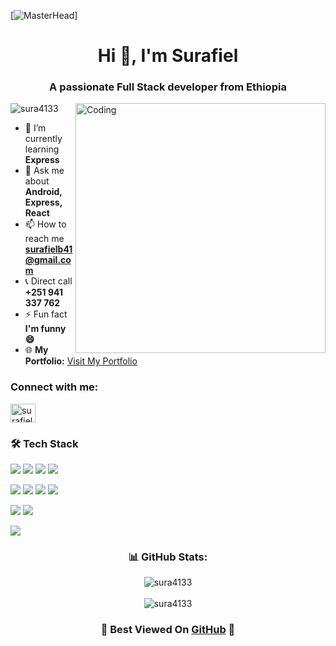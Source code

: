 [![MasterHead](https://1.bp.blogspot.com/-7A4WynwLsMw/XbBpCXG8fHI/AAAAAAAAMt4/uOa1bpLskYgrwGbllhSu2SDj_Mig8SXJQCLcBGAsYHQ/s1600/2000_600px.gif)]
<h1 align="center">Hi 👋, I'm Surafiel</h1>
<h3 align="center">A passionate Full Stack developer from Ethiopia</h3>
<img align="right" alt="Coding" width="400" src="https://cdn.dribbble.com/users/1162077/screenshots/3848914/programmer.gif">

<p align="left"> <img src="https://komarev.com/ghpvc/?username=sura4133&label=Profile%20views&color=0e75b6&style=flat" alt="sura4133" /> </p>

- 🌱 I’m currently learning **Express**
- 💬 Ask me about **Android, Express, React**
- 📫 How to reach me **surafielb41@gmail.com**
- 📞 Direct call **+251 941 337 762**
- ⚡ Fun fact **I'm funny 😄**
- 🌐 **My Portfolio:** [Visit My Portfolio](https://sura-portfolio.onrender.com)

<h3 align="left">Connect with me:</h3>
<p align="left">
  <a href="https://linkedin.com/in/surafiel-beyene-88375427b" target="blank">
    <img align="center" src="https://raw.githubusercontent.com/rahuldkjain/github-profile-readme-generator/master/src/images/icons/Social/linked-in-alt.svg" alt="surafiel-beyene" height="30" width="40" />
  </a>
</p>

<h3 align="left">🛠 Tech Stack</h3>
<p align="left"> 
  <!-- Languages -->
  <a href="https://www.java.com" target="_blank"><img src="https://img.shields.io/badge/Java-ED8B00?style=for-the-badge&logo=openjdk&logoColor=white"/></a>
  <a href="https://developer.mozilla.org/en-US/docs/Web/JavaScript" target="_blank"><img src="https://img.shields.io/badge/JavaScript-F7DF1E?style=for-the-badge&logo=javascript&logoColor=black"/></a>
  <a href="https://www.python.org" target="_blank"><img src="https://img.shields.io/badge/Python-3776AB?style=for-the-badge&logo=python&logoColor=white"/></a>
  <a href="https://dart.dev" target="_blank"><img src="https://img.shields.io/badge/Dart-0175C2?style=for-the-badge&logo=dart&logoColor=white"/></a>
  
  <!-- Frontend -->
  <a href="https://reactjs.org/" target="_blank"><img src="https://img.shields.io/badge/React-20232A?style=for-the-badge&logo=react&logoColor=61DAFB"/></a>
  <a href="https://www.w3.org/html/" target="_blank"><img src="https://img.shields.io/badge/HTML5-E34F26?style=for-the-badge&logo=html5&logoColor=white"/></a>
  <a href="https://www.w3schools.com/css/" target="_blank"><img src="https://img.shields.io/badge/CSS3-1572B6?style=for-the-badge&logo=css3&logoColor=white"/></a>
  <a href="https://flutter.dev" target="_blank"><img src="https://img.shields.io/badge/Flutter-02569B?style=for-the-badge&logo=flutter&logoColor=white"/></a>
  
  <!-- Backend -->
  <a href="https://nodejs.org" target="_blank"><img src="https://img.shields.io/badge/Node.js-339933?style=for-the-badge&logo=nodedotjs&logoColor=white"/></a>
  <a href="https://expressjs.com" target="_blank"><img src="https://img.shields.io/badge/Express.js-000000?style=for-the-badge&logo=express&logoColor=white"/></a>
  
  <!-- Databases -->
  <a href="https://www.mysql.com/" target="_blank"><img src="https://img.shields.io/badge/MySQL-005C84?style=for-the-badge&logo=mysql&logoColor=white"/></a>
</p>

<h3 align="center">📊 GitHub Stats:</h3>
<p align="center">
  <img align="center" src="https://github-readme-stats.vercel.app/api/top-langs?username=surafielbeyene41&show_icons=true&locale=en&layout=compact&theme=radical" alt="sura4133" />
  <br/><br/>
  <img src="https://github-readme-streak-stats.herokuapp.com/?user=surafielbeyene41&theme=radical" alt="sura4133" />
</p>

<h3 align="center">🌟 Best Viewed On <a href="https://github.com/surafielbeyene41">GitHub</a> 🌟</h3>
